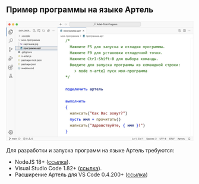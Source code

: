 
## Пример программы на языке Артель

![Программа](ReadMe.jpg?raw=true)

Для разработки и запуска программ на языке Артель требуются:

- NodeJS 18+ ([ссылка](https://nodejs.org/)).
- Visual Studio Code 1.82+ ([ссылка](https://code.visualstudio.com/)).
- Расширение Артель для VS Code 0.4.200+ ([ссылка](https://marketplace.visualstudio.com/items?itemName=nezaboodka.artel-vscode))

